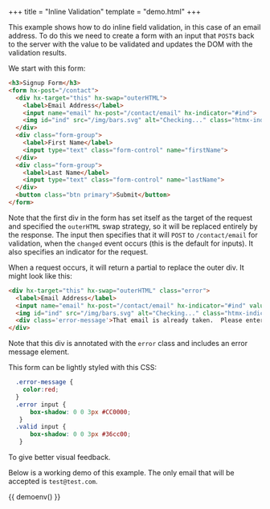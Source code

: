 +++
title = "Inline Validation"
template = "demo.html"
+++

This example shows how to do inline field validation, in this case of an email address.  To do this
we need to create a form with an input that `POST`s back to the server with the value to be validated
and updates the DOM with the validation results.

We start with this form:

```html
<h3>Signup Form</h3>
<form hx-post="/contact">
  <div hx-target="this" hx-swap="outerHTML">
    <label>Email Address</label>
    <input name="email" hx-post="/contact/email" hx-indicator="#ind">
    <img id="ind" src="/img/bars.svg" alt="Checking..." class="htmx-indicator"/>
  </div>
  <div class="form-group">
    <label>First Name</label>
    <input type="text" class="form-control" name="firstName">
  </div>
  <div class="form-group">
    <label>Last Name</label>
    <input type="text" class="form-control" name="lastName">
  </div>
  <button class="btn primary">Submit</button>
</form>
```
Note that the first div in the form has set itself as the target of the request and specified the `outerHTML`
swap strategy, so it will be replaced entirely by the response.  The input then specifies that it will
`POST` to `/contact/email` for validation, when the `changed` event occurs (this is the default for inputs).
It also specifies an indicator for the request.

When a request occurs, it will return a partial to replace the outer div.  It might look like this:

```html
<div hx-target="this" hx-swap="outerHTML" class="error">
  <label>Email Address</label>
  <input name="email" hx-post="/contact/email" hx-indicator="#ind" value="test@foo.com">
  <img id="ind" src="/img/bars.svg" alt="Checking..." class="htmx-indicator"/>
  <div class='error-message'>That email is already taken.  Please enter another email.</div>
</div>
```

Note that this div is annotated with the `error` class and includes an error message element.

This form can be lightly styled with this CSS:

```css
  .error-message {
    color:red;
  }
  .error input {
      box-shadow: 0 0 3px #CC0000;
   }
  .valid input {
      box-shadow: 0 0 3px #36cc00;
   }
```

To give better visual feedback.

Below is a working demo of this example.  The only email that will be accepted is `test@test.com`.

<style>
  .error-message {
    color:red;
  }
  .error input {
      box-shadow: 0 0 3px #CC0000;
   }
  .valid input {
      box-shadow: 0 0 3px #36cc00;
   }
</style>

{{ demoenv() }}

<script>

    //=========================================================================
    // Fake Server Side Code
    //=========================================================================

    // routes
    init("/demo", function(request, params){
      return demoTemplate();
    });

    onPost("/contact", function(request, params){
      return formTemplate();
    });

    onPost(/\/contact\/email.*/, function(request, params){
        var email = params['email'];
        if(!/\S+@\S+\.\S+/.test(email)) {
          return emailInputTemplate(email, "Please enter a valid email address");
        } else if(email != "test@test.com") {
          return emailInputTemplate(email, "That email is already taken.  Please enter another email.");
        } else {
          return emailInputTemplate(email);
        }
     });

    // templates
    function demoTemplate() {

        return `<h3>Signup Form</h3><p>Enter an email into the input below and on tab out it will be validated.  Only "test@test.com" will pass.</p> ` + formTemplate();
    }

    function formTemplate() {
      return `<form hx-post="/contact">
  <div hx-target="this" hx-swap="outerHTML">
    <label for="email">Email Address</label>
    <input name="email" id="email" hx-post="/contact/email" hx-indicator="#ind">
    <img id="ind" src="/img/bars.svg" alt="Checking..." class="htmx-indicator"/>
  </div>
  <div class="form-group">
    <label for="firstName">First Name</label>
    <input type="text" class="form-control" name="firstName" id="firstName">
  </div>
  <div class="form-group">
    <label for="lastName">Last Name</label>
    <input type="text" class="form-control" name="lastName" id="lastName">
  </div>
  <button type='submit' class="btn primary" disabled>Submit</button>
</form>`;
    }

        function emailInputTemplate(val, errorMsg) {
            return `<div hx-target="this" hx-swap="outerHTML" class="${errorMsg ? "error" : "valid"}">
  <label>Email Address</label>
  <input name="email" hx-post="/contact/email" hx-indicator="#ind" value="${val}" aria-invalid="${!!errorMsg}">
  <img id="ind" src="/img/bars.svg" alt="Checking..." class="htmx-indicator"/>
  ${errorMsg ? (`<div class='error-message' >${errorMsg}</div>`) : ""}
</div>`;
        }
</script>
